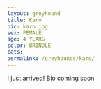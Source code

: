 ```yaml
---
layout: greyhound
title: Karo
pic: karo.jpg
sex: FEMALE
age: 4 YEARS
color: BRINDLE
cats:
permalink: /greyhounds/karo/
---
```


I just arrived! Bio coming soon
